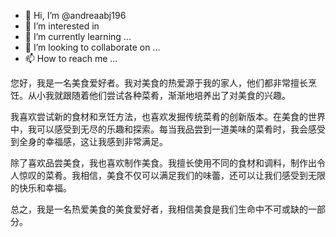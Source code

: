 - 👋 Hi, I’m @andreaabj196
- 👀 I’m interested in 
- 🌱 I’m currently learning ...
- 💞️ I’m looking to collaborate on ...
- 📫 How to reach me ...

您好，我是一名美食爱好者。我对美食的热爱源于我的家人，他们都非常擅长烹饪。从小我就跟随着他们尝试各种菜肴，渐渐地培养出了对美食的兴趣。

我喜欢尝试新的食材和烹饪方法，也喜欢发掘传统菜肴的创新版本。在美食的世界中，我可以感受到无尽的乐趣和探索。每当我品尝到一道美味的菜肴时，我会感受到全身的幸福感，这让我感到非常满足。

除了喜欢品尝美食，我也喜欢制作美食。我擅长使用不同的食材和调料，制作出令人惊叹的菜肴。我相信，美食不仅可以满足我们的味蕾，还可以让我们感受到无限的快乐和幸福。

总之，我是一名热爱美食的美食爱好者，我相信美食是我们生命中不可或缺的一部分。
<!---
andreaabj196/andreaabj196 is a ✨ special ✨ repository because its `README.md` (this file) appears on your GitHub profile.
You can click the Preview link to take a look at your changes.
--->
